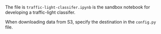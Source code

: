The file is `traffic-light-classifer.ipynb` is the sandbox notebook for developing a traffic-light classifer.

When downloading data from S3, specify the destination in the `config.py` file.
